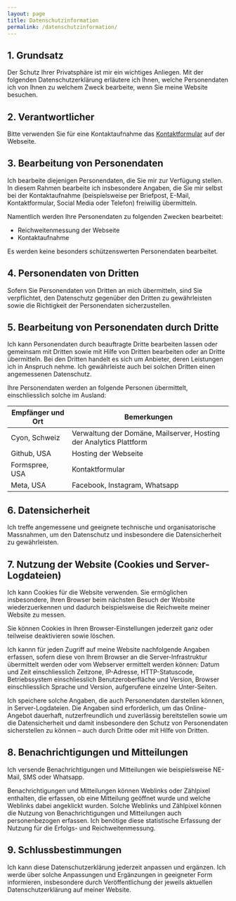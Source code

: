 ```yaml
---
layout: page
title: Datenschutzinformation
permalink: /datenschutzinformation/
---
```


## 1. Grundsatz

Der Schutz Ihrer Privatsphäre ist mir ein wichtiges Anliegen. Mit der folgenden Datenschutzerklärung erläutere ich Ihnen, welche Personendaten ich von Ihnen zu welchem Zweck bearbeite, wenn Sie meine Website besuchen. 

## 2. Verantwortlicher

Bitte verwenden Sie für eine Kontaktaufnahme das <a href="https://uhlme.ch/about/">Kontaktformular</a> auf der Webseite.

## 3. Bearbeitung von Personendaten

Ich bearbeite diejenigen Personendaten, die Sie mir zur Verfügung stellen. In diesem Rahmen bearbeite ich insbesondere Angaben, die Sie mir selbst bei der Kontaktaufnahme (beispielsweise per Briefpost, E-Mail, Kontaktformular, Social Media oder Telefon) freiwillig übermitteln. 

Namentlich werden Ihre Personendaten zu folgenden Zwecken bearbeitet:
  * Reichweitenmessung der Webseite
  * Kontaktaufnahme

Es werden keine besonders schützenswerten Personendaten bearbeitet.

## 4. Personendaten von Dritten

Sofern Sie Personendaten von Dritten an mich übermitteln, sind Sie verpflichtet, den Datenschutz gegenüber den Dritten zu gewährleisten sowie die Richtigkeit der Personendaten sicherzustellen.

## 5. Bearbeitung von Personendaten durch Dritte

Ich kann Personendaten durch beauftragte Dritte bearbeiten lassen oder gemeinsam mit Dritten sowie mit Hilfe von Dritten bearbeiten oder an Dritte übermitteln. Bei den Dritten handelt es sich um Anbieter, deren Leistungen ich in Anspruch nehme. Ich gewährleiste auch bei solchen Dritten einen angemessenen Datenschutz. 

Ihre Personendaten werden an folgende Personen übermittelt, einschliesslich solche im Ausland:

|Empfänger und Ort|Bemerkungen|
|-----------------|-----------|
|Cyon, Schweiz|Verwaltung der Domäne, Mailserver, Hosting der Analytics Plattform|
|Github, USA|Hosting der Webseite|
|Formspree, USA|Kontaktformular|
|Meta, USA|Facebook, Instagram, Whatsapp|

## 6. Datensicherheit

Ich treffe angemessene und geeignete technische und organisatorische Massnahmen, um den Datenschutz und insbesondere die Datensicherheit zu gewährleisten.

## 7. Nutzung der Website (Cookies und Server-Logdateien)

Ich kann Cookies für die Website verwenden. Sie ermöglichen insbesondere, Ihren Browser beim nächsten Besuch der Website wiederzuerkennen und dadurch beispielsweise die Reichweite meiner Website zu messen.

Sie können Cookies in Ihren Browser-Einstellungen jederzeit ganz oder teilweise deaktivieren sowie löschen.

Ich kannn für jeden Zugriff auf meine Website nachfolgende Angaben erfassen, sofern diese von Ihrem Browser an die Server-Infrastruktur übermittelt werden oder vom Webserver ermittelt werden können: Datum und Zeit einschliesslich Zeitzone, IP-Adresse, HTTP-Statuscode, Betriebssystem einschliesslich Benutzeroberfläche und Version, Browser einschliesslich Sprache und Version, aufgerufene einzelne Unter-Seiten.

Ich speichere solche Angaben, die auch Personendaten darstellen können, in Server-Logdateien. Die Angaben sind erforderlich, um das Online-Angebot dauerhaft, nutzerfreundlich und zuverlässig bereitstellen sowie um die Datensicherheit und damit insbesondere den Schutz von Personendaten sicherstellen zu können – auch durch Dritte oder mit Hilfe von Dritten. 

## 8. Benachrichtigungen und Mitteilungen

Ich versende Benachrichtigungen und Mitteilungen wie beispielsweise NE-Mail, SMS oder Whatsapp. 

Benachrichtigungen und Mitteilungen können Weblinks oder Zählpixel enthalten, die erfassen, ob eine Mitteilung geöffnet wurde und welche Weblinks dabei angeklickt wurden. Solche Weblinks und Zählpixel können die Nutzung von Benachrichtigungen und Mitteilungen auch personenbezogen erfassen. Ich benötige diese statistische Erfassung der Nutzung für die Erfolgs- und Reichweitenmessung.

## 9. Schlussbestimmungen

Ich kann diese Datenschutzerklärung jederzeit anpassen und ergänzen. Ich werde über solche Anpassungen und Ergänzungen in geeigneter Form informieren, insbesondere durch Veröffentlichung der jeweils aktuellen Datenschutzerklärung auf meiner Website. 
